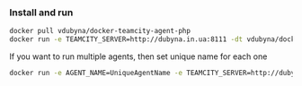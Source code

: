 ### Install and run

```bash
docker pull vdubyna/docker-teamcity-agent-php
docker run -e TEAMCITY_SERVER=http://dubyna.in.ua:8111 -dt vdubyna/docker-teamcity-agent-php:latest
```

If you want to run multiple agents, then set unique name for each one

```bash
docker run -e AGENT_NAME=UniqueAgentName -e TEAMCITY_SERVER=http://dubyna.in.ua:8111 -dt vdubyna/docker-teamcity-agent-php:latest
```
